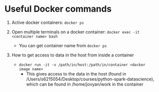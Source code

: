 # Useful Docker commands

1. Active docker containers: `docker ps`
2. Open multiple terminals on a docker container: `docker exec -it <container name> bash`
	- You can get container name from `docker ps`

3. How to get access to data in the host from inside a container
	- `docker run -it -v /path/in/host:/path/in/container <docker image name>`
		- This gives access to the data in the host (found in /Users/s6215054/Desktop/courses/python-spark-datascience), which can be found in /home/jovyan/work in the container
